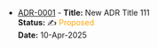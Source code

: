 

<!-- adrlog -->

* [ADR-0001](adr/0001-new-adr-placeholder.md) -  **Title:** New ADR Title 111 <br/> **Status:** ✍️ <font color="orange">Proposed </font><br/> **Date:** 10-Apr-2025

<!-- adrlogstop -->












